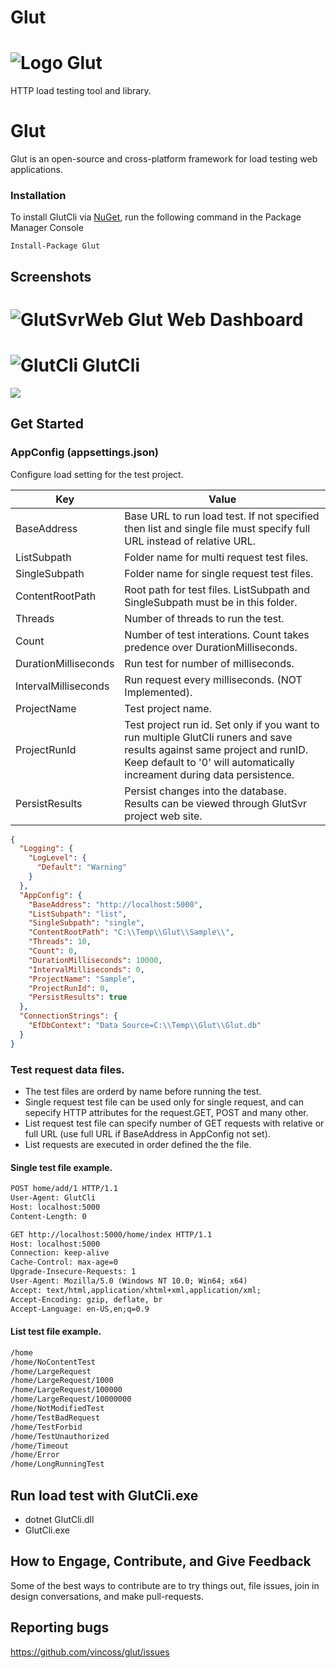# Glut
# ![Logo](/src/GlutDev/Img/Logo.jpg) Glut
HTTP load testing tool and library.

Glut
============

Glut is an open-source and cross-platform framework for load testing web applications.

### Installation
To install GlutCli via [NuGet](http://www.nuget.org/packages/GlutCli), run the following command in the Package Manager Console
```
Install-Package Glut
```

## Screenshots

# ![GlutSvrWeb](/src/GlutDev/Img/GlutCli.jpg) Glut Web Dashboard

# ![GlutCli](/src/GlutDev/Img/GlutCli.jpg) GlutCli


<img src="/src/GlutDev/Img/GlutCli.jpg"  /> 

## Get Started

### AppConfig (appsettings.json)

Configure load setting for the test project.

Key| Value        
------------------------|--------------------------------------------------------
BaseAddress 			| Base URL to run load test. If not specified then list and single file must specify full URL instead of relative URL.
ListSubpath 			| Folder name for multi request test files.
SingleSubpath 			| Folder name for single request test files.
ContentRootPath 		| Root path for test files. ListSubpath and SingleSubpath must be in this folder.
Threads 				| Number of threads to run the test.
Count 					| Number of test interations. Count takes predence over DurationMilliseconds.
DurationMilliseconds 	| Run test for number of milliseconds.
IntervalMilliseconds 	| Run request every milliseconds. (NOT Implemented).
ProjectName 			| Test project name.
ProjectRunId 			| Test project run id. Set only if you want to run multiple GlutCli runers and save results against same project and runID. Keep default to '0' will automatically increament during data persistence.
PersistResults 			| Persist changes into the database. Results can be viewed through GlutSvr project web site.

```json
{
  "Logging": {
    "LogLevel": {
      "Default": "Warning"
    }
  },
  "AppConfig": {
    "BaseAddress": "http://localhost:5000",
    "ListSubpath": "list",
    "SingleSubpath": "single",
    "ContentRootPath": "C:\\Temp\\Glut\\Sample\\",
    "Threads": 10,
    "Count": 0,
    "DurationMilliseconds": 10000,
    "IntervalMilliseconds": 0,
    "ProjectName": "Sample",
    "ProjectRunId": 0,
    "PersistResults": true
  },
  "ConnectionStrings": {
    "EfDbContext": "Data Source=C:\\Temp\\Glut\\Glut.db"
  }
}
```
### Test request data files.

* The test files are orderd by name before running the test.
* Single request test file can be used only for single request, and can sepecify HTTP attributes for the request.GET, POST and many other.
* List request test file can specify number of GET requests with relative or full URL (use full URL if BaseAddress in AppConfig not set).
* List requests are executed in order defined the the file.

#### Single test file example.

```txt
POST home/add/1 HTTP/1.1
User-Agent: GlutCli
Host: localhost:5000
Content-Length: 0
```

```txt
GET http://localhost:5000/home/index HTTP/1.1
Host: localhost:5000
Connection: keep-alive
Cache-Control: max-age=0
Upgrade-Insecure-Requests: 1
User-Agent: Mozilla/5.0 (Windows NT 10.0; Win64; x64)
Accept: text/html,application/xhtml+xml,application/xml;
Accept-Encoding: gzip, deflate, br
Accept-Language: en-US,en;q=0.9
```

#### List test file example.

```txt
/home
/home/NoContentTest
/home/LargeRequest
/home/LargeRequest/1000
/home/LargeRequest/100000
/home/LargeRequest/10000000
/home/NotModifiedTest
/home/TestBadRequest
/home/TestForbid
/home/TestUnauthorized
/home/Timeout
/home/Error
/home/LongRunningTest
```

## Run load test with GlutCli.exe

* dotnet GlutCli.dll
* GlutCli.exe

## How to Engage, Contribute, and Give Feedback

Some of the best ways to contribute are to try things out, file issues, join in design conversations, and make pull-requests.

## Reporting bugs

https://github.com/vincoss/glut/issues

